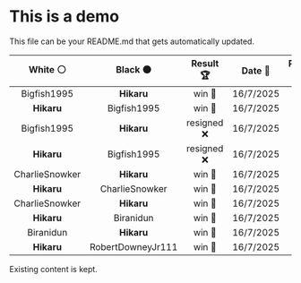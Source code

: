 # This is a demo

This file can be your README.md that gets automatically updated.

<!--START_SECTION:chessStats-->
<!-- Automatically generated with https://github.com/Balastrong/chess-stats-action -->

| White ⚪ | Black ⚫ | Result 🏆 | Date 📅 | Position 🗺️ |
|:---:|:---:|:---:|:---:|:---:|
| Bigfish1995 | **Hikaru** | win 🥇 | 16/7/2025 | <a href="http://www.ee.unb.ca/cgi-bin/tervo/fen.pl?select=8/1B6/6p1/4k3/4p3/3p2P1/5K2/2b5 w - - 0 47">Link</a> |
| **Hikaru** | Bigfish1995 | win 🥇 | 16/7/2025 | <a href="http://www.ee.unb.ca/cgi-bin/tervo/fen.pl?select=3k4/p2r1p2/5Bp1/2R3P1/P4P2/3p2n1/3K4/8 b - - 4 38">Link</a> |
| Bigfish1995 | **Hikaru** | resigned ❌ | 16/7/2025 | <a href="http://www.ee.unb.ca/cgi-bin/tervo/fen.pl?select=4b3/p1n1KNN1/2p5/8/3k3P/3P4/1P6/8 b - - 7 64">Link</a> |
| **Hikaru** | Bigfish1995 | resigned ❌ | 16/7/2025 | <a href="http://www.ee.unb.ca/cgi-bin/tervo/fen.pl?select=1r2k2r/Rpp5/8/2Q5/2P1PK2/3p4/P6P/5q2 w q - 0 30">Link</a> |
| CharlieSnowker | **Hikaru** | win 🥇 | 16/7/2025 | <a href="http://www.ee.unb.ca/cgi-bin/tervo/fen.pl?select=8/7R/2p5/5nk1/N1P2pn1/5K2/1P3P2/4r3 b - - 3 39">Link</a> |
| **Hikaru** | CharlieSnowker | win 🥇 | 16/7/2025 | <a href="http://www.ee.unb.ca/cgi-bin/tervo/fen.pl?select=R5k1/6p1/5pNp/1pp1pP1P/3nP3/2r3P1/5NK1/8 b - - 1 45">Link</a> |
| CharlieSnowker | **Hikaru** | win 🥇 | 16/7/2025 | <a href="http://www.ee.unb.ca/cgi-bin/tervo/fen.pl?select=8/1p4k1/3p2p1/3P3p/3q1Q2/1P3R1P/1r3n2/5B1K w - - 2 40">Link</a> |
| **Hikaru** | Biranidun | win 🥇 | 16/7/2025 | <a href="http://www.ee.unb.ca/cgi-bin/tervo/fen.pl?select=8/1ppR2kp/2n5/p6p/P1P1P3/2P5/7P/7K b - - 3 33">Link</a> |
| Biranidun | **Hikaru** | win 🥇 | 16/7/2025 | <a href="http://www.ee.unb.ca/cgi-bin/tervo/fen.pl?select=8/4kp2/2n1p1p1/1p1pP3/pPnP1P2/P7/K3N3/5B2 w - - 6 43">Link</a> |
| **Hikaru** | RobertDowneyJr111 | win 🥇 | 16/7/2025 | <a href="http://www.ee.unb.ca/cgi-bin/tervo/fen.pl?select=3q4/2R3bk/1p4p1/4Br1p/3PQ2P/4P3/6P1/6K1 b - - 5 42">Link</a> |

<!--END_SECTION:chessStats-->

Existing content is kept.
